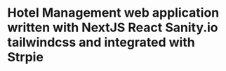 # Hotel Management web application written with NextJS React Sanity.io tailwindcss and integrated with Strpie 

